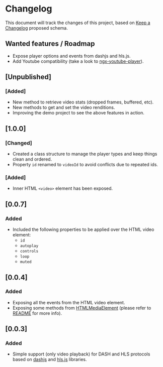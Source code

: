 # Changelog

This document will track the changes of this project, based on [Keep a Changelog](https://keepachangelog.com/en/1.0.0/) proposed schema.

## Wanted features / Roadmap
- Expose player options and events from dashjs and hls.js.
- Add Youtube compatibility (take a look to [ngx-youtube-player](https://github.com/orizens/ngx-youtube-player)).

## [Unpublished]
### [Added]
- New method to retrieve video stats (dropped frames, buffered, etc).
- New methods to get and set the video renditions.
- Improving the demo project to see the above features in action.

## [1.0.0]
### [Changed]
- Created a class structure to manage the player types and keep things clean and ordered.
- Property `id` renamed to `videoId` to avoid conflicts due to repeated ids.
### [Added]
- Inner HTML `<video>` element has been exposed.

## [0.0.7]
### Added
- Included the following properties to be applied over the HTML video element:
  - `id`
  - `autoplay`
  - `controls`
  - `loop`
  - `muted`

## [0.0.4]
### Added
- Exposing all the events from the HTML video element.
- Exposing some methods from [HTMLMediaElement](https://developer.mozilla.org/en-US/docs/Web/API/HTMLMediaElement) (please refer to [README](./README.md) for more info).
  
## [0.0.3]
### Added
- Simple support (only video playback) for DASH and HLS protocols based on [dashjs](https://github.com/Dash-Industry-Forum/dash.js) and [hls.js](https://github.com/video-dev/hls.js) libraries.
